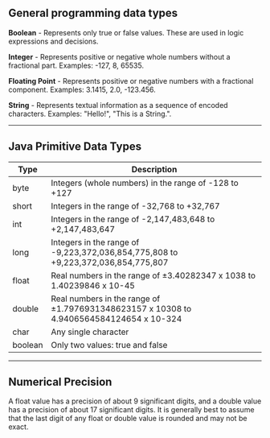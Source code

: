 ## General programming data types

**Boolean** - Represents only true or false values. These are used in logic expressions and decisions.

**Integer** - Represents positive or negative whole numbers without a fractional part. Examples: -127, 8, 65535.

**Floating Point** - Represents positive or negative numbers with a fractional component. Examples: 3.1415, 2.0, -123.456.

**String** - Represents textual information as a sequence of encoded characters. Examples: "Hello!", "This is a String.".

---

## Java Primitive Data Types

| Type | Description |
| -------------------------- | ------------------------ |
| byte | Integers (whole numbers) in the range of -128 to +127 |
| short |	Integers in the range of -32,768 to +32,767 |
| int | Integers in the range of -2,147,483,648 to +2,147,483,647 |
| long | Integers in the range of -9,223,372,036,854,775,808 to +9,223,372,036,854,775,807 |
| float | Real numbers in the range of ±3.40282347 x 1038 to 1.40239846 x 10-45 |
| double | Real numbers in the range of ±1.7976931348623157 x 10308 to 4.9406564584124654 x 10-324 |
| char | Any single character |
| boolean | Only two values: true and false |

---

## Numerical Precision

A float value has a precision of about 9 significant digits, and a double value has a precision of about 17 significant digits. It is generally best to assume that the last digit of any float or double value is rounded and may not be exact.
